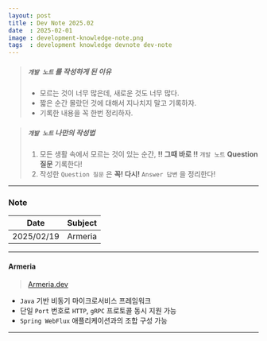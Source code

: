 ```yaml
---
layout: post
title : Dev Note 2025.02
date  : 2025-02-01
image : development-knowledge-note.png
tags  : development knowledge devnote dev-note
---
```


> ##### `개발 노트` 를 작성하게 된 이유
> - 모르는 것이 너무 많은데, 새로운 것도 너무 많다.
> - 짧은 순간 몰랐던 것에 대해서 지나치지 말고 기록하자.
> - 기록한 내용을 꼭 한번 정리하자.

> ##### `개발 노트` 나만의 작성법
> 1. 모든 생활 속에서 모르는 것이 있는 순간, **!! 그때 바로 !!** `개발 노트` **Question 질문** 기록한다!
> 2. 작성한 `Question 질문` 은 **꼭! 다시!** `Answer 답변` 을 정리한다!

---

### Note

| Date | Subject |
| :---: | --- |
| 2025/02/19 | Armeria |

---

#### Armeria

> [Armeria.dev](https://armeria.dev/)

- `Java` 기반 비동기 마이크로서비스 프레임워크
- 단일 `Port` 번호로 `HTTP`, `gRPC` 프로토콜 동시 지원 가능
- `Spring WebFlux` 애플리케이션과의 조합 구성 가능

---
